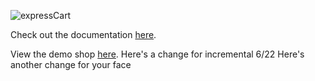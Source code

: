 ![expressCart](https://raw.githubusercontent.com/mrvautin/expressCart/master/public/images/logo.png)

Check out the documentation [here](https://github.com/mrvautin/expressCart/wiki).

View the demo shop [here](https://demo.expresscart.markmoffat.com/).
Here's a change for incremental 6/22
Here's another change for your face
